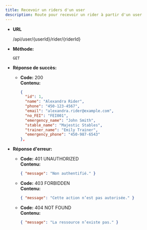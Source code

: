 ```yaml
---
title: Recevoir un riders d'un user
description: Route pour recevoir un rider à partir d'un user
---
```


* **URL**

  /api/user/{userId}/rider/{riderId}

* **Méthode:**
  
  `GET`

* **Réponse de succès:**
  
  * **Code:** 200 <br />
    **Contenu:** 
    ```json
    {
      "id": 1,
      "name": "Alexandra Rider",
      "phone": "450-123-4567",
      "email": "alexandra.rider@example.com",
      "no_FEI": "FEI001",
      "emergency_name": "John Smith",
      "stable_name": "Majestic Stables",
      "trainer_name": "Emily Trainer",
      "emergency_phone": "450-987-6543"
    },
    ```

* **Réponse d'erreur:**

  * **Code:** 401 UNAUTHORIZED <br />
    **Contenu:** 
    ```json
    { "message": "Non authentifié." }
    ```

  * **Code:** 403 FORBIDDEN <br />
    **Contenu:** 
    ```json
    { "message": "Cette action n’est pas autorisée." }
    ```

  * **Code:** 404 NOT FOUND <br />
    **Contenu:** 
    ```json
    { "message": "La ressource n’existe pas." }
    ```
